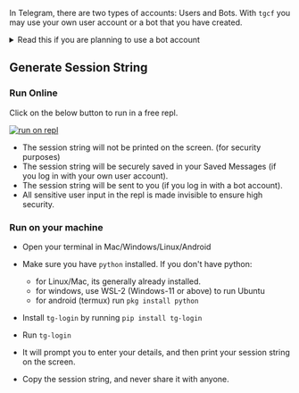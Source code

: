 
In Telegram, there are two types of accounts: Users and Bots. With `tgcf` you may use your own user account or a bot that you have created.

<details>
<summary> Read this if you are planning to use a bot account   </summary>
<br>

- You can create a bot from [@BotFather](https://telegram.me/BotFather)
- The bot must be added to the groups and channels (both source and destination)
- The privacy mode of bots should be set to off. That means the bot should be allowed to listen to all messages in the channels/groups it is a member of. By default this setting is `on`, you have to turn privacy mode `off` from BotFather.

</details>

## Generate Session String


### Run Online

Click on the below button to run in a free repl. 

[![run on repl](https://docs.replit.com/images/repls/run-on-replit.svg)](https://replit.com/@aahnik/tg-login)

- The session string will not be printed on the screen. (for security purposes)
- The session string will be securely saved in your Saved Messages (if you log in with your own user account).
- The session string will be sent to you (if you log in with a bot account).
- All sensitive user input in the repl is made invisible to ensure high security.

### Run on your machine

- Open your terminal in Mac/Windows/Linux/Android
- Make sure you have `python` installed.
  If you don't have python:
    - for Linux/Mac, its generally already installed.
    - for windows, use WSL-2 (Windows-11 or above) to run Ubuntu
    - for android (termux) run `pkg install python`

- Install `tg-login` by running `pip install tg-login`
- Run `tg-login`
- It will prompt you to enter your details, and then print your session string on the screen.
- Copy the session string, and never share it with anyone.


